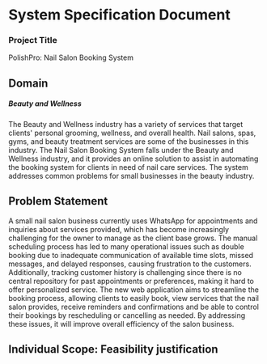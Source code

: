 # System Specification Document
### Project Title
PolishPro: Nail Salon Booking System

## Domain
##### Beauty and Wellness
The Beauty and Wellness industry has a variety of services that target clients' personal grooming, wellness, and overall health. Nail salons, spas, gyms, and beauty treatment services are some of the businesses in this industry. The Nail Salon Booking System falls under the Beauty and Wellness industry, and it provides an online solution to assist in automating the booking system for clients in need of nail care services. The system addresses common problems for small businesses in the beauty industry.

## Problem Statement
A small nail salon business currently uses WhatsApp for appointments and inquiries about services provided, which has become increasingly challenging for the owner to manage as the client base grows. The manual scheduling process has led to many operational issues such as double booking due to inadequate communication of available time slots, missed messages, and delayed responses, causing frustration to the customers. Additionally, tracking customer history is challenging since there is no central repository for past appointments or preferences, making it hard to offer personalized service. The new web application aims to streamline the booking process, allowing clients to easily book, view services that the nail salon provides, receive reminders and confirmations and be able to control their bookings by rescheduling or cancelling as needed. By addressing these issues, it will improve overall efficiency of the salon business.

## Individual Scope: Feasibility justification

